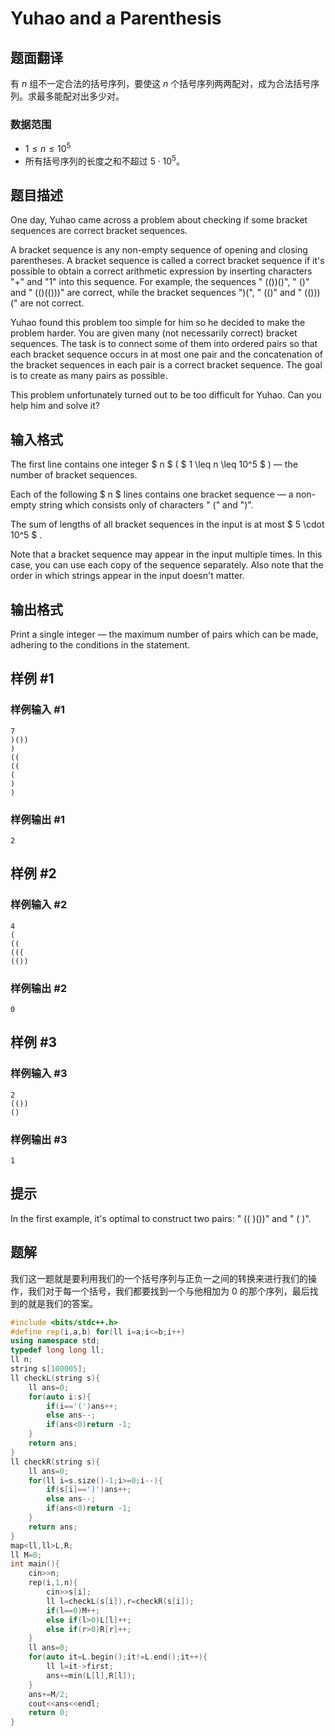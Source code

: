 # Yuhao and a Parenthesis

## 题面翻译

有 $n$ 组不一定合法的括号序列，要使这 $n$ 个括号序列两两配对，成为合法括号序列。求最多能配对出多少对。

### 数据范围

- $1\leq n \leq 10^5$
- 所有括号序列的长度之和不超过 $5\cdot 10^5$。

## 题目描述

One day, Yuhao came across a problem about checking if some bracket sequences are correct bracket sequences.

A bracket sequence is any non-empty sequence of opening and closing parentheses. A bracket sequence is called a correct bracket sequence if it's possible to obtain a correct arithmetic expression by inserting characters "+" and "1" into this sequence. For example, the sequences " (())()", " ()" and " (()(()))" are correct, while the bracket sequences ")(", " (()" and " (()))(" are not correct.

Yuhao found this problem too simple for him so he decided to make the problem harder. You are given many (not necessarily correct) bracket sequences. The task is to connect some of them into ordered pairs so that each bracket sequence occurs in at most one pair and the concatenation of the bracket sequences in each pair is a correct bracket sequence. The goal is to create as many pairs as possible.

This problem unfortunately turned out to be too difficult for Yuhao. Can you help him and solve it?

## 输入格式

The first line contains one integer $ n $ ( $ 1 \leq n \leq 10^5 $ ) — the number of bracket sequences.

Each of the following $ n $ lines contains one bracket sequence — a non-empty string which consists only of characters " (" and ")".

The sum of lengths of all bracket sequences in the input is at most $ 5 \cdot 10^5 $ .

Note that a bracket sequence may appear in the input multiple times. In this case, you can use each copy of the sequence separately. Also note that the order in which strings appear in the input doesn't matter.

## 输出格式

Print a single integer — the maximum number of pairs which can be made, adhering to the conditions in the statement.

## 样例 #1

### 样例输入 #1

```
7
)())
)
((
((
(
)
)
```

### 样例输出 #1

```
2
```

## 样例 #2

### 样例输入 #2

```
4
(
((
(((
(())
```

### 样例输出 #2

```
0
```

## 样例 #3

### 样例输入 #3

```
2
(())
()
```

### 样例输出 #3

```
1
```

## 提示

In the first example, it's optimal to construct two pairs: " (( )())" and " ( )".

## 题解
我们这一题就是要利用我们的一个括号序列与正负一之间的转换来进行我们的操作，我们对于每一个括号，我们都要找到一个与他相加为 0 的那个序列，最后找到的就是我们的答案。

```cpp
#include <bits/stdc++.h>
#define rep(i,a,b) for(ll i=a;i<=b;i++)
using namespace std;
typedef long long ll;
ll n;
string s[100005];
ll checkL(string s){
    ll ans=0;
    for(auto i:s){
        if(i=='(')ans++;
        else ans--;
        if(ans<0)return -1;
    }
    return ans;
}
ll checkR(string s){
    ll ans=0;
    for(ll i=s.size()-1;i>=0;i--){
        if(s[i]==')')ans++;
        else ans--;
        if(ans<0)return -1;
    }
    return ans;
}
map<ll,ll>L,R;
ll M=0;
int main(){
    cin>>n;
    rep(i,1,n){
        cin>>s[i];
        ll l=checkL(s[i]),r=checkR(s[i]);
        if(l==0)M++;
        else if(l>0)L[l]++;
        else if(r>0)R[r]++;
    }
    ll ans=0;
    for(auto it=L.begin();it!=L.end();it++){
        ll l=it->first;
        ans+=min(L[l],R[l]);
    }
    ans+=M/2;
    cout<<ans<<endl;
    return 0;
}
```